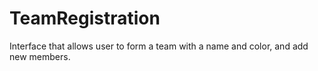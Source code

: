 # TeamRegistration
Interface that allows user to form a team with a name and color, and add new members.

